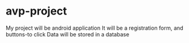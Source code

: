 # avp-project
My project will be android application
It will be a registration form, and buttons-to click
Data will be stored in a database

